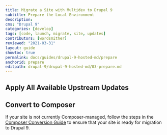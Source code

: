 ```yaml
---
title: Migrate a Site with Multidev to Drupal 9
subtitle: Prepare the Local Environment
description: 
cms: "Drupal 9"
categories: [develop]
tags: [code, launch, migrate, site, updates]
contributors: [wordsmither]
reviewed: "2021-03-31"
layout: guide
showtoc: true
permalink: docs/guides/drupal-9-hosted-md/prepare
anchorid: prepare
editpath: drupal-9/drupal-9-hosted-md/03-prepare.md
---
```


<Partial file="drupal-9/prepare-local-environment-no-clone.md" />

## Apply All Available Upstream Updates

<Partial file="drupal-apply-upstream-updates.md" />


## Convert to Composer

If your site is not currently Composer-managed, follow the steps in the [Composer Conversion Guide](/guides/composer-convert) to ensure that your site is ready for migration to Drupal 9.

